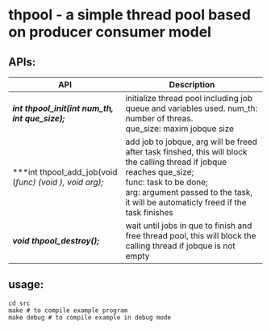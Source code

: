 # thpool - a simple thread pool based on producer consumer model

## APIs:
| API | Description |
| -------------------- | ------------------------- |
| ***int thpool_init(int num_th, int que_size);*** | initialize thread pool including job queue and variables used. num_th: number of threas. <br> que_size: maxim jobque size |
| ***int thpool_add_job(void (*func) (void *), void *arg);*** | add job to jobque, arg will be freed after task finshed, this will block the calling thread if jobque reaches que_size; <br>func: task to be done; <br> arg: argument passed to the task, it will be automaticly freed if the task finishes |
| ***void thpool_destroy();*** | wait until jobs in que to finish and free thread pool, this will block the calling thread if jobque is not empty|

## usage:
``` shell
cd src
make # to compile example program
make debug # to compile example in debug mode
```
